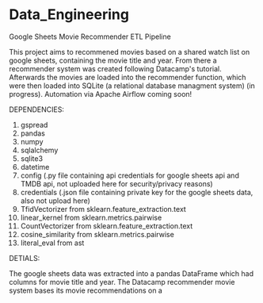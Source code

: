 # Data_Engineering

Google Sheets Movie Recommender ETL Pipeline


This project aims to recommened movies based on a shared watch list on google sheets, containing the movie title and year. From there a recommender system was created following Datacamp's tutorial. Afterwards the movies are loaded into the recommender function, which were then loaded into SQLite (a relational database managment system) (in progress). Automation via Apache Airflow coming soon!


DEPENDENCIES:
1. gspread
2. pandas
3. numpy
4. sqlalchemy
5. sqlite3
6. datetime
7. config (.py file containing api credentials for google sheets api and TMDB api, not uploaded here for security/privacy reasons)
8. credentials (.json file containing private key for the google sheets data, also not upload here)
9. TfidVectorizer from sklearn.feature_extraction.text
10. linear_kernel from sklearn.metrics.pairwise
11. CountVectorizer from sklearn.feature_extraction.text
12. cosine_similarity from sklearn.metrics.pairwise
13. literal_eval from ast
 

DETIALS:

The google sheets data was extracted into a pandas DataFrame which had columns for movie title and year.
The Datacamp recommender movie system bases its movie recommendations on a
